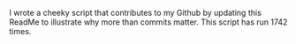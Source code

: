 I wrote a cheeky script that contributes to my Github by updating this ReadMe to illustrate why more than commits matter. This script has run 1742 times.